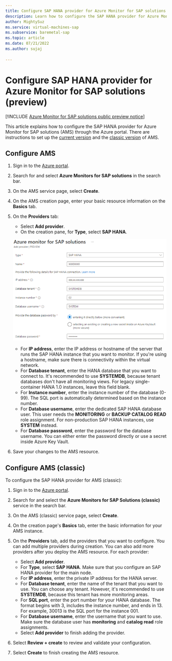 ```yaml
---
title: Configure SAP HANA provider for Azure Monitor for SAP solutions (preview)
description: Learn how to configure the SAP HANA provider for Azure Monitor for SAP solutions (AMS) through the Azure portal.
author: MightySuz
ms.service: virtual-machines-sap
ms.subservice: baremetal-sap
ms.topic: article
ms.date: 07/21/2022
ms.author: sujaj

---
```



# Configure SAP HANA provider for Azure Monitor for SAP solutions (preview)

[!INCLUDE [Azure Monitor for SAP solutions public preview notice](./includes/preview-azure-monitor.md)]

This article explains how to configure the SAP HANA provider for Azure Monitor for SAP solutions (AMS) through the Azure portal. There are instructions to set up the [current version](#configure-ams) and the [classic version](#configure-ams-classic) of AMS.


## Configure AMS

1. Sign in to the [Azure portal](https://portal.azure.com).
1. Search for and select **Azure Monitors for SAP solutions** in the search bar.
1. On the AMS service page, select **Create**.
1. On the AMS creation page, enter your basic resource information on the **Basics** tab.
1. On the **Providers** tab:
    * Select **Add provider**.
    * On the creation pane, for **Type**, select **SAP HANA**.

   ![Diagram shows the provider details that need to be filled.](./media/azure-monitor-sap/azure-monitor-providers-hana-setup.png)


    * For **IP address**, enter the IP address or hostname of the server that runs the SAP HANA instance that you want to monitor. If you're using a hostname, make sure there is connectivity within the virtual network.
    * For **Database tenant**, enter the HANA database that you want to connect to. It's recommended to use **SYSTEMDB**, because tenant databases don't have all monitoring views. For legacy single-container HANA 1.0 instances, leave this field blank.
    * For **Instance number**, enter the instance number of the database (0-99). The SQL port is automatically determined based on the instance number.
    * For **Database username**, enter the dedicated SAP HANA database user. This user needs the **MONITORING** or **BACKUP CATALOG READ** role assignment. For non-production SAP HANA instances, use **SYSTEM** instead.
    * For **Database password**, enter the password for the database username.  You can either enter the password directly or use a secret inside Azure Key Vault.
1. Save your changes to the AMS resource.

## Configure AMS (classic)


To configure the SAP HANA provider for AMS (classic):

1. Sign in to the [Azure portal](https://portal.azure.com).
1. Search for and select the **Azure Monitors for SAP Solutions (classic)** service in the search bar.
1. On the AMS (classic) service page, select **Create**.
1. On the creation page's **Basics** tab, enter the basic information for your AMS instance.
1. On the **Providers** tab, add the providers that you want to configure. You can add multiple providers during creation. You can also add more providers after you deploy the AMS resource. For each provider:
    * Select **Add provider**.
    * For **Type**, select **SAP HANA**. Make sure that you configure an SAP HANA provider for the main node.
    * For **IP address**, enter the private IP address for the HANA server.
    * For **Database tenant**, enter the name of the tenant that you want to use. You can choose any tenant. However, it's recommended to use **SYSTEMDB**, because this tenant has more monitoring areas.
    * For **SQL port**, enter the port number for your HANA database. The format begins with 3, includes the instance number, and ends in 13. For example, 30013 is the SQL port for the instance 001.
    * For **Database username**, enter the username that you want to use. Make sure the database user has **monitoring** and **catalog read** role assignments.
    * Select **Add provider** to finish adding the provider.

1. Select **Review + create** to review and validate your configuration.
1. Select **Create** to finish creating the AMS resource.
